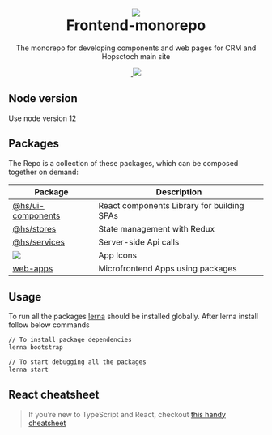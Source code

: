 <h1 align="center"> <a href = "https://github.com/hopscotchin"><img src= https://static.hopscotch.in/hopscotch-story-book-icon_mJN5fuZyN.svg></a>
  </br> Frontend-monorepo</h1>

<p align="center">The monorepo for developing components and web pages for CRM and Hopsctoch main site</p>

<p align="center">
  <a aria-label="made with lerna" href="https://lerna.js.org/">
    <img alt="" src="https://img.shields.io/badge/maintained%20with-lerna-cc00ff.svg">
  </a>
  <a href="https://github.com/storybooks/storybook" target="_blank"><img src="https://raw.githubusercontent.com/storybooks/brand/master/badge/badge-storybook.svg"></a>

</p>

## Node version

Use node version 12

## Packages

The Repo is a collection of these packages, which can be composed together on demand:

| Package             | Description                                |
| ------------------- | ------------------------------------------ |
| [@hs/ui-components] | React components Library for building SPAs |
| [@hs/stores]        | State management with Redux                |
| [@hs/services]      | Server-side Api calls                      |
| <a  href ="https://github.com/rtiwarihs/frontend-monorepo/tree/master/packages/icons"><img src="https://img.shields.io/badge/Package-@hs/icons-ED54A4"></a>        | App Icons                     |
| [web-apps]          | Microfrontend Apps using packages          |

##

[@hs/ui-components]: https://github.com/rtiwarihs/frontend-monorepo/tree/master/packages/react-lib/ui-components
[@hs/stores]: https://github.com/rtiwarihs/frontend-monorepo/tree/master/packages/stores
[@hs/services]: https://github.com/rtiwarihs/frontend-monorepo/tree/master/packages/services
[web-apps]: https://github.com/rtiwarihs/frontend-monorepo/tree/master/web-apps


## Usage

To run all the packages <a href="https://lerna.js.org/">lerna</a> should be installed globally.
After lerna install follow below commands

```sh
// To install package dependencies  
lerna bootstrap

// To start debugging all the packages 
lerna start

```
## React cheatsheet
> If you’re new to TypeScript and React, checkout [this handy cheatsheet](https://github.com/sw-yx/react-typescript-cheatsheet/)
